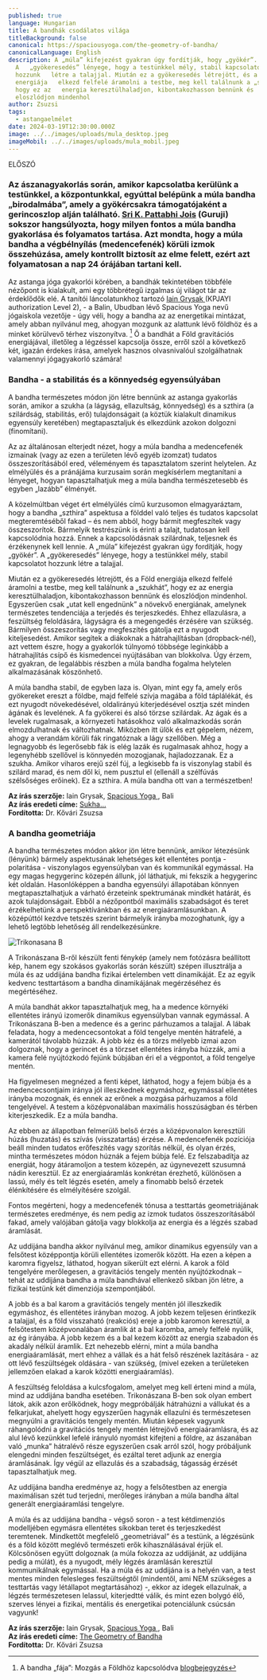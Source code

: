 ```yaml
---
published: true
language: Hungarian
title: A bandhák csodálatos világa
titleBackground: false
canonical: https://spaciousyoga.com/the-geometry-of-bandha/
canonicalLanguage: English
description: A „múla” kifejezést gyakran úgy fordítják, hogy „gyökér”.
  A   „gyökeresedés” lényege, hogy a testünkkel mély, stabil kapcsolatot
  hozzunk   létre a talajjal. Miután ez a gyökeresedés létrejött, és a Föld
  energiája   elkezd felfelé áramolni a testbe, meg kell találnunk a „szukhát”,
  hogy ez az   energia keresztülhaladjon, kibontakozhasson bennünk és
  eloszlódjon mindenhol
author: Zsuzsi
tags:
  - astangaelmélet
date: 2024-03-19T12:30:00.000Z
image: ../../images/uploads/mula_desktop.jpeg
imageMobil: ../../images/uploads/mula_mobil.jpeg
---
```


ELŐSZÓ

### Az ászanagyakorlás során, amikor kapcsolatba kerülünk a testünkkel, a központunkkal, egyúttal belépünk a múla bandha „birodalmába”, amely a gyökércsakra támogatójaként a gerincoszlop alján található. [Sri K. Pattabhi Jois](https://bandha.works/blog/astanga-ikonok-sri-k-pattabhi-jois-1-resz/) (Guruji) sokszor hangsúlyozta, hogy milyen fontos a múla bandha gyakorlása és folyamatos tartása. Azt mondta, hogy a múla bandha a végbélnyílás (medencefenék) körüli izmok összehúzása, amely kontrollt biztosít az elme felett, ezért azt folyamatosan a nap 24 órájában tartani kell.

Az astanga jóga gyakorlói körében, a bandhák tekintetében többféle nézőpont is kialakult, ami egy többrétegű izgalmas új
világot tár az érdeklődők elé. A tanítói láncolatunkhoz tartozó
[Iain Grysak ](https://spaciousyoga.com/iain-grysak/)(KPJAYI authorization Level 2), - a Balin, Ubudban lévő Spacious
Yoga nevű jógaiskola vezetője - úgy véli, hogy a bandha az az energetikai mintázat, amely abban nyilvánul meg, ahogyan
mozgunk az alattunk lévő földhöz és a minket körülvevő térhez viszonyítva. [^1] Ő a bandhát a Föld gravitációs
energiájával, illetőleg a légzéssel kapcsolja össze, erről szól a következő két, igazán érdekes írása, amelyek hasznos
olvasnivalóul szolgálhatnak valamennyi jógagyakorló számára!

### Bandha - a stabilitás és a könnyedség egyensúlyában

A bandha természetes módon jön létre bennünk az astanga gyakorlás során, amikor a szukha (a lágyság, ellazultság,
könnyedség) és a szthira (a szilárdság, stabilitás, erő) tulajdonságait (a köztük kialakult dinamikus egyensúly
keretében) megtapasztaljuk és elkezdünk azokon dolgozni (finomítani).

Az az általánosan elterjedt nézet, hogy a múla bandha a medencefenék izmainak (vagy az ezen a területen lévő egyéb
izomzat) tudatos összeszorításából ered, véleményem és tapasztalatom szerint helytelen. Az elmélyülés és a pránájáma
kurzusaim során megkísérlem megtanítani a lényeget, hogyan tapasztalhatjuk meg a múla bandha természetesebb és egyben
„lazább” élményét.

A közelmúltban véget ért elmélyülés című kurzusomon elmagyaráztam, hogy a bandha „szthira” aspektusa a földdel való
teljes és tudatos kapcsolat megteremtéséből fakad – és nem abból, hogy bármit megfeszítek vagy összeszorítok. Bármelyik
testrészünk is érinti a talajt, tudatosan kell kapcsolódnia hozzá. Ennek a kapcsolódásnak szilárdnak, teljesnek és
érzékenynek kell lennie. A „múla” kifejezést gyakran úgy fordítják, hogy „gyökér”. A „gyökeresedés” lényege, hogy a
testünkkel mély, stabil kapcsolatot hozzunk létre a talajjal.

Miután ez a gyökeresedés létrejött, és a Föld energiája elkezd felfelé áramolni a testbe, meg kell találnunk a
„szukhát”, hogy ez az energia keresztülhaladjon, kibontakozhasson bennünk és eloszlódjon mindenhol. Egyszerűen csak
„utat kell engednünk” a növekvő energiának, amelynek természetes tendenciája a terjedés és terjeszkedés. Ehhez
ellazulásra, a feszültség feloldására, lágyságra és a megengedés érzésére van szükség. Bármilyen összeszorítás vagy
megfeszítés gátolja ezt a nyugodt kiteljesedést. Amikor segítek a diákoknak a hátrahajlításban (dropback-nél), azt
vettem észre, hogy a gyakorlók túlnyomó többsége leginkább a hátrahajlítás csípő és kismedencei nyújtásában van
blokkolva. Úgy érzem, ez gyakran, de legalábbis részben a múla bandha fogalma helytelen alkalmazásának köszönhető.

A múla bandha stabil, de egyben laza is. Olyan, mint egy fa, amely erős gyökereket ereszt a földbe, majd felfelé szívja
magába a föld táplálékát, és ezt nyugodt növekedésével, oldalirányú kiterjedésével osztja szét minden ágának és
levelének. A fa gyökerei és alsó törzse szilárdak. Az ágak és a levelek rugalmasak, a környezeti hatásokhoz való
alkalmazkodás során elmozdulhatnak és változhatnak. Miközben itt ülök és ezt gépelem, nézem, ahogy a verandám körüli fák
ringatóznak a lágy szellőben. Még a legnagyobb és legerősebb fák is elég lazák és rugalmasak ahhoz, hogy a legenyhébb
szellővel is könnyedén mozogjanak, hajladozzanak. Ez a szukha. Amikor viharos erejű szél fúj, a legkisebb fa is
viszonylag stabil és szilárd marad, és nem dől ki, nem pusztul el (ellenáll a szélfúvás szélsőséges erőinek). Ez a
szthira. A múla bandha ott van a természetben!

**Az írás szerzője:** Iain Grysak, [Spacious Yoga ](https://spaciousyoga.com), Bali\
**Az írás eredeti címe:** [Sukha…](https://spaciousyoga.com/sukha/)\
**Fordította:** Dr. Kővári Zsuzsa

[^1]:
    A bandha „fája”: Mozgás a Földhöz kapcsolódva
    [blogbejegyzés](https://bandha.works/blog/a-bandha-faja-mozgas-a-foldhoz-kapcsolodva/)

### A bandha geometriája

A bandha természetes módon akkor jön létre bennünk, amikor létezésünk (lényünk) bármely aspektusának lehetséges két
ellentétes pontja - polaritása - viszonylagos egyensúlyban van és kommunikál egymással. Ha egy magas hegygerinc közepén
állunk, jól láthatjuk, mi fekszik a hegygerinc két oldalán. Hasonlóképpen a bandha egyensúlyi állapotában könnyen
megtapasztalhatjuk a várható érzeteink spektrumának mindkét határát, és azok tulajdonságait. Ebből a nézőpontból
maximális szabadságot és teret érzékelhetünk a perspektívánkban és az energiaáramlásunkban. A középúttól kezdve tetszés
szerint bármelyik irányba mozoghatunk, így a lehető legtöbb lehetőség áll rendelkezésünkre.

![Trikonasana B](/images/uploads/iain_triko.jpg)

A Trikonászana B-ről készült fenti fénykép (amely nem fotózásra beállított kép, hanem egy szokásos gyakorlás során
készült) szépen illusztrálja a múla és az uddijána bandha fizikai értelemben vett dinamikáját. Ez az egyik kedvenc
testtartásom a bandha dinamikájának megérzéséhez és megértéséhez.

A múla bandhát akkor tapasztalhatjuk meg, ha a medence környéki ellentétes irányú izomerők dinamikus egyensúlyban vannak
egymással. A Trikonászana B-ben a medence és a gerinc párhuzamos a talajjal. A lábak feladata, hogy a medencecsontokat a
föld tengelye mentén hátrafelé, a kamerától távolabb húzzák. A jobb kéz és a törzs mélyebb izmai azon dolgoznak, hogy a
gerincet és a törzset ellentétes irányba húzzák, ami a kamera felé nyújtózkodó fejünk búbjában éri el a végpontot, a
föld tengelye mentén.

Ha figyelmesen megnézed a fenti képet, láthatod, hogy a fejem búbja és a medencecsontjaim iránya jól illeszkednek
egymáshoz, egymással ellentétes irányba mozognak, és ennek az erőnek a mozgása párhuzamos a föld tengelyével. A testem a
középvonalában maximális hosszúságban és térben kiterjeszkedik. Ez a múla bandha.

Az ebben az állapotban felmerülő belső érzés a középvonalon keresztüli húzás (huzatás) és szívás (visszatartás) érzése.
A medencefenék pozíciója beáll minden tudatos erőfeszítés vagy szorítás nélkül, és olyan érzés, mintha természetes módon
húznák a fejem búbja felé. Ez felszabadítja az energiát, hogy átáramoljon a testem közepén, az úgynevezett szusumná
nádin keresztül. Ez az energiaáramlás konkrétan érezhető, különösen a lassú, mély és telt légzés esetén, amely a
finomabb belső érzetek élénkítésére és elmélyítésére szolgál.

Fontos megérteni, hogy a medencefenék tónusa a testtartás geometriájának természetes eredménye, és nem pedig az izmok
tudatos összeszorításából fakad, amely valójában gátolja vagy blokkolja az energia és a légzés szabad áramlását.

Az uddijána bandha akkor nyilvánul meg, amikor dinamikus egyensúly van a felsőtest középpontja körüli ellentétes
izomerők között. Ha ezen a képen a karomra figyelsz, láthatod, hogyan sikerült ezt elérni. A karok a föld tengelyére
merőlegesen, a gravitációs tengely mentén nyújtózkodnak – tehát az uddijána bandha a múla bandhával ellenkező síkban jön
létre, a fizikai testünk két dimenziója szempontjából.

A jobb és a bal karom a gravitációs tengely mentén jól illeszkedik egymáshoz, és ellentétes irányban mozog. A jobb kezem
teljesen érintkezik a talajjal, és a föld visszaható (reakciós) ereje a jobb karomon keresztül, a felsőtestem
középvonalában áramlik át a bal karomba, amely felfelé nyúlik, az ég irányába. A jobb kezem és a bal kezem között az
energia szabadon és akadály nélkül áramlik. Ezt nehezebb elérni, mint a múla bandha energiaáramlását, mert ehhez a
vállak és a hát felső részének lazítására - az ott lévő feszültségek oldására - van szükség, (mivel ezeken a területeken
jellemzően elakad a karok közötti energiaáramlás).

A feszültség feloldása a kulcsfogalom, amelyet meg kell érteni mind a múla, mind az uddijána bandha esetében.
Trikonászana B-ben sok olyan embert látok, akik azon erőlködnek, hogy megpróbálják hátrahúzni a vállukat és a
felkarjukat, ahelyett hogy egyszerűen hagynák ellazulni és természetesen megnyúlni a gravitációs tengely mentén. Miután
képesek vagyunk ráhangolódni a gravitációs tengely mentén létrejövő energiaáramlásra, és az alul lévő kezünkkel lefelé
irányuló nyomást kifejteni a földre, az ászanában való „munka” hátralévő része egyszerűen csak arról szól, hogy
próbáljunk elengedni minden feszültséget, és ezáltal teret adjunk az energia áramlásának. Így végül az ellazulás és a
szabadság, tágasság érzését tapasztalhatjuk meg.

Az uddijána bandha eredménye az, hogy a felsőtestben az energia maximálisan szét tud terjedni, merőleges irányban a múla
bandha által generált energiaáramlási tengelyre.

A múla és az uddijána bandha - végső soron - a test kétdimenziós modelljében egymásra ellentétes síkokban teret és
terjeszkedést teremtenek. Mindkettőt megfelelő „geometriával” és a testünk, a légzésünk és a föld között meglévő
természeti erők kihasználásával érjük el. Kölcsönösen együtt dolgoznak (a múla fokozza az uddijánát, az uddijána pedig a
múlát), és a nyugodt, mély légzés áramlásán keresztül kommunikálnak egymással. Ha a múla és az uddijána is a helyén van,
a test mentes minden felesleges feszültségtől (mindentől, ami NEM szükséges a testtartás vagy létállapot megtartásához)
-, ekkor az idegek ellazulnak, a légzés természetesen lelassul, kiterjedtté válik, és mint ezen bolygó élő, szerves
lényei a fizikai, mentális és energetikai potenciálunk csúcsán vagyunk!

**Az írás szerzője:** Iain Grysak, [Spacious Yoga ](https://spaciousyoga.com), Bali\
**Az írás eredeti címe:** [The Geometry of Bandha](https://spaciousyoga.com/the-geometry-of-bandha/#comments)\
**Fordította:** Dr. Kővári Zsuzsa
